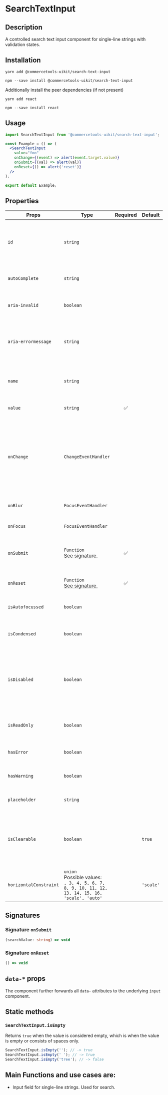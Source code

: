 <!-- THIS IS AN AUTOGENERATED FILE. DO NOT EDIT THIS FILE DIRECTLY. -->
<!-- This file is created by the `yarn generate-readme` script. -->

# SearchTextInput

## Description

A controlled search text input component for single-line strings with validation states.

## Installation

```
yarn add @commercetools-uikit/search-text-input
```

```
npm --save install @commercetools-uikit/search-text-input
```

Additionally install the peer dependencies (if not present)

```
yarn add react
```

```
npm --save install react
```

## Usage

```jsx
import SearchTextInput from '@commercetools-uikit/search-text-input';

const Example = () => (
  <SearchTextInput
    value="foo"
    onChange={(event) => alert(event.target.value)}
    onSubmit={(val) => alert(val)}
    onReset={() => alert('reset')}
  />
);

export default Example;
```

## Properties

| Props                  | Type                                                                                                  | Required | Default   | Description                                                                                                               |
| ---------------------- | ----------------------------------------------------------------------------------------------------- | :------: | --------- | ------------------------------------------------------------------------------------------------------------------------- |
| `id`                   | `string`                                                                                              |          |           | Used as HTML id property. An id is auto-generated when it is not specified.                                               |
| `autoComplete`         | `string`                                                                                              |          |           | Used as HTML autocomplete property                                                                                        |
| `aria-invalid`         | `boolean`                                                                                             |          |           | Indicate if the value entered in the input is invalid.                                                                    |
| `aria-errormessage`    | `string`                                                                                              |          |           | HTML ID of an element containing an error message related to the input.                                                   |
| `name`                 | `string`                                                                                              |          |           | Used as HTML name of the input component property.                                                                        |
| `value`                | `string`                                                                                              |    ✅    |           | Value of the input component.                                                                                             |
| `onChange`             | `ChangeEventHandler`                                                                                  |          |           | Called with an event containing the new value. Required when input is not read only. Parent should pass it back as value. |
| `onBlur`               | `FocusEventHandler`                                                                                   |          |           | Called when input is blurred                                                                                              |
| `onFocus`              | `FocusEventHandler`                                                                                   |          |           | Called when input is focused                                                                                              |
| `onSubmit`             | `Function`<br/>[See signature.](#signature-onSubmit)                                                  |    ✅    |           | Handler when the search button is clicked.                                                                                |
| `onReset`              | `Function`<br/>[See signature.](#signature-onReset)                                                   |    ✅    |           | Handler when the clear button is clicked.                                                                                 |
| `isAutofocussed`       | `boolean`                                                                                             |          |           | Focus the input on initial render                                                                                         |
| `isCondensed`          | `boolean`                                                                                             |          |           | Whether the options appear in a condensed layout                                                                          |
| `isDisabled`           | `boolean`                                                                                             |          |           | Indicates that the input cannot be modified (e.g not authorized, or changes currently saving).                            |
| `isReadOnly`           | `boolean`                                                                                             |          |           | Indicates that the field is displaying read-only content                                                                  |
| `hasError`             | `boolean`                                                                                             |          |           | Indicates if the input has invalid values                                                                                 |
| `hasWarning`           | `boolean`                                                                                             |          |           | Indicates if the input has warning values                                                                                 |
| `placeholder`          | `string`                                                                                              |          |           | Placeholder text for the input                                                                                            |
| `isClearable`          | `boolean`                                                                                             |          | `true`    | Indicates if the input should be cleared when the clear button is clicked.&#xA;Defaults to true.                          |
| `horizontalConstraint` | `union`<br/>Possible values:<br/>`, 3, 4, 5, 6, 7, 8, 9, 10, 11, 12, 13, 14, 15, 16, 'scale', 'auto'` |          | `'scale'` | Horizontal size limit of the input fields.                                                                                |

## Signatures

### Signature `onSubmit`

```ts
(searchValue: string) => void
```

### Signature `onReset`

```ts
() => void
```

## `data-*` props

The component further forwards all `data-` attributes to the underlying `input` component.

## Static methods

### `SearchTextInput.isEmpty`

Returns `true` when the value is considered empty, which is when the value is empty or consists of spaces only.

```js
SearchTextInput.isEmpty(''); // -> true
SearchTextInput.isEmpty(' '); // -> true
SearchTextInput.isEmpty('tree'); // -> false
```

## Main Functions and use cases are:

- Input field for single-line strings. Used for search.
